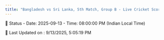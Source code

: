```yaml
---
title: "Bangladesh vs Sri Lanka, 5th Match, Group B - Live Cricket Score"
---
```


📑 Status - Date: 2025-09-13 - Time: 08:00:00 PM (Indian Local Time)

📝 Last Updated on : 9/13/2025, 5:05:19 PM  

